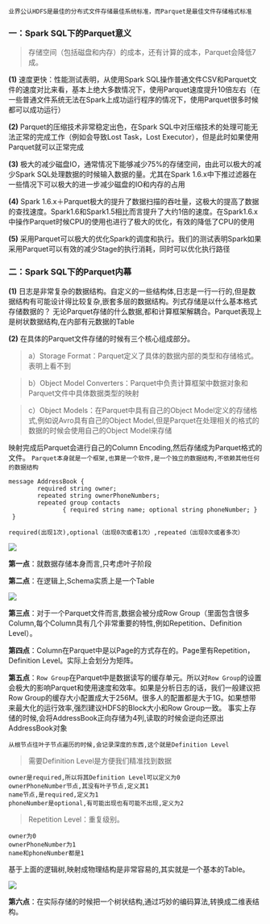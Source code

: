 ``业界公认HDFS是最佳的分布式文件存储最佳系统标准，而Parquet是最佳文件存储格式标准``
### 一：Spark SQL下的Parquet意义
> 存储空间（包括磁盘和内存）的成本，还有计算的成本，Parquet会降低7成。

**(1)** 速度更快：性能测试表明，从使用Spark SQL操作普通文件CSV和Parquet文件的速度对比来看，基本上绝大多数情况下，使用Parquet速度提升10倍左右（在一些普通文件系统无法在Spark上成功运行程序的情况下，使用Parquet很多时候都可以成功运行）

**(2)** Parquet的压缩技术非常稳定出色，在Spark SQL中对压缩技术的处理可能无法正常的完成工作（例如会导致Lost Task，Lost Executor），但是此时如果使用Parquet就可以正常完成

**(3)** 极大的减少磁盘IO，通常情况下能够减少75%的存储空间，由此可以极大的减少Spark SQL处理数据的时候输入数据的量。尤其在Spark 1.6.x中下推过滤器在一些情况下可以极大的进一步减少磁盘的IO和内存的占用

**(4)** Spark 1.6.x＋Parquet极大的提升了数据扫描的吞吐量，这极大的提高了数据的查找速度。Spark1.6和Spark1.5相比而言提升了大约1倍的速度。在Spark1.6.x中操作Parquet时候CPU的使用也进行了极大的优化，有效的降低了CPU的使用

**(5)** 采用Parquet可以极大的优化Spark的调度和执行。我们的测试表明Spark如果采用Parquet可以有效的减少Stage的执行消耗，同时可以优化执行路径

### 二：Spark SQL下的Parquet内幕
**(1)** 日志是非常复杂的数据结构。自定义的一些结构体,日志是一行一行的,但是数据结构有可能设计得比较复杂,嵌套多层的数据结构。列式存储是以什么基本格式存储数据的？
无论Parquet存储的什么数据,都和计算框架解耦合。Parquet表现上是树状数据结构,在内部有元数据的Table

**(2)** 在具体的Parquet文件存储的时候有三个核心组成部分。
> a）Storage Format：Parquet定义了具体的数据内部的类型和存储格式。表明上看不到

> b）Object Model Converters：Parquet中负责计算框架中数据对象和Parquet文件中具体数据类型的映射

> c）Object Models：在Parquet中具有自己的Object Model定义的存储格式,例如说Avro具有自己的Object Model,但是Parquet在处理相关的格式的数据的时候会使用自己的Object Model来存储

映射完成后Parquet会进行自己的Column Encoding,然后存储成为Parquet格式的文件。
``Parquet本身就是一个框架,也算是一个软件,是一个独立的数据结构,不依赖其他任何的数据结构``

```
message AddressBook {
        required string owner;
        repeated string ownerPhoneNumbers;
        repeated group contacts
               { required string name; optional string phoneNumber; }
 }
```

``required(出现1次),optional（出现0次或者1次）,repeated（出现0次或者多次）``

![](http://p1.bqimg.com/567571/3bdca0f50de2d1f1.png)

**第一点**：就数据存储本身而言,只考虑叶子阶段

**第二点**：在逻辑上,Schema实质上是一个Table

![](http://p1.bqimg.com/567571/2556c75bcedb2827.jpg)

**第三点**：对于一个Parquet文件而言,数据会被分成Row Group（里面包含很多Column,每个Column具有几个非常重要的特性,例如Repetition、Definition Level）。

**第四点**：Column在Parquet中是以Page的方式存在的。Page里有Repetition，Definition Level。实际上会划分为矩阵。

**第五点**：``Row Group``在Parquet中是数据读写的缓存单元。所以对``Row Group``的设置会极大的影响Parquet和使用速度和效率。如果是分析日志的话，我们一般建议把Row Group的缓存大小配置成大于256M。很多人的配置都是大于1G。如果想带来最大化的运行效率,强烈建议HDFS的Block大小和Row Group一致。
事实上存储的时候,会将AddressBook正向存储为4列,读取的时候会逆向还原出AddressBook对象

``从根节点往叶子节点遍历的时候,会记录深度的东西,这个就是Definition Level``
> 需要Definition Level是方便我们精准找到数据
```
owner是required,所以将其Definition Level可以定义为0
ownerPhoneNumber节点,其没有叶子节点,定义其1
name节点,是required,定义为1
phoneNumber是optional,有可能出现也有可能不出现,定义为2
```

> Repetition Level：重复级别。
```
owner为0
ownerPhoneNumber为1
name和phoneNumber都是1
```

基于上面的逻辑树,映射成物理结构是非常容易的,其实就是一个基本的Table。

![](http://i1.piimg.com/567571/63c54873fa8bf325.png)

**第六点**：在实际存储的时候把一个树状结构,通过巧妙的编码算法,转换成二维表结构。
